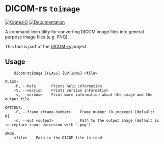 # DICOM-rs `toimage`

[![CratesIO](https://img.shields.io/crates/v/dicom-toimage.svg)](https://crates.io/crates/dicom-toimage)
[![Documentation](https://docs.rs/dicom-toimage/badge.svg)](https://docs.rs/dicom-toimage)

A command line utility for converting DICOM image files
into general purpose image files (e.g. PNG).

This tool is part of the [DICOM-rs](https://github.com/Enet4/dicom-rs) project.

## Usage

```none
    dicom-toimage [FLAGS] [OPTIONS] <file>

FLAGS:
    -h, --help       Prints help information
    -V, --version    Prints version information
    -v, --verbose    Print more information about the image and the output file

OPTIONS:
    -F, --frame <frame-number>    Frame number (0-indexed) [default: 0]
    -o, --out <output>            Path to the output image (default is to replace input extension with `.png`)

ARGS:
    <file>    Path to the DICOM file to read
```
